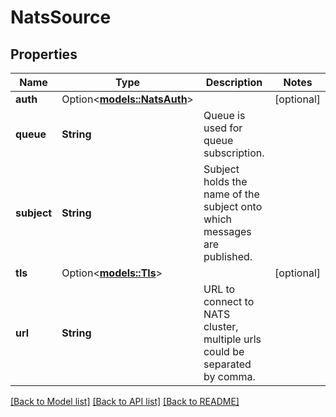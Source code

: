 # NatsSource

## Properties

Name | Type | Description | Notes
------------ | ------------- | ------------- | -------------
**auth** | Option<[**models::NatsAuth**](NatsAuth.md)> |  | [optional]
**queue** | **String** | Queue is used for queue subscription. | 
**subject** | **String** | Subject holds the name of the subject onto which messages are published. | 
**tls** | Option<[**models::Tls**](TLS.md)> |  | [optional]
**url** | **String** | URL to connect to NATS cluster, multiple urls could be separated by comma. | 

[[Back to Model list]](../README.md#documentation-for-models) [[Back to API list]](../README.md#documentation-for-api-endpoints) [[Back to README]](../README.md)


